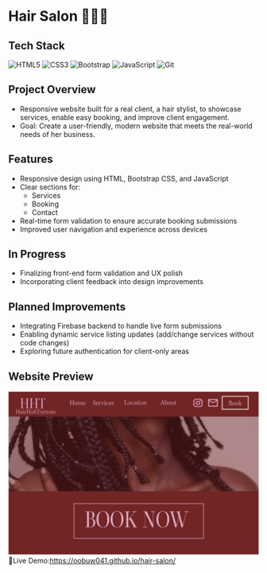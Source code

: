 # Hair Salon 💇🏽‍♀️
## Tech Stack
![HTML5](https://img.shields.io/badge/HTML5-E34F26?style=for-the-badge&logo=html5&logoColor=white)
![CSS3](https://img.shields.io/badge/CSS3-1572B6?style=for-the-badge&logo=css3&logoColor=white)
![Bootstrap](https://img.shields.io/badge/Bootstrap-563D7C?style=for-the-badge&logo=bootstrap&logoColor=white)
![JavaScript](https://img.shields.io/badge/JavaScript-F7DF1E?style=for-the-badge&logo=javascript&logoColor=black)
![Git](https://img.shields.io/badge/Git-F05032?style=for-the-badge&logo=git&logoColor=white)
## Project Overview
- Responsive website built for a real client, a hair stylist, to showcase services, enable easy booking, and improve client engagement.
- Goal: Create a user-friendly, modern website that meets the real-world needs of her business.

## Features
- Responsive design using HTML, Bootstrap CSS, and JavaScript
- Clear sections for:
  - Services
  - Booking
  - Contact
- Real-time form validation to ensure accurate booking submissions
- Improved user navigation and experience across devices

## In Progress
- Finalizing front-end form validation and UX polish
- Incorporating client feedback into design improvements

## Planned Improvements
- Integrating Firebase backend to handle live form submissions
- Enabling dynamic service listing updates (add/change services without code changes)
- Exploring future authentication for client-only areas

## Website Preview

![Hair Salon Website Screenshot](Mockup/home.png)
🔗Live Demo:https://oobuw041.github.io/hair-salon/
